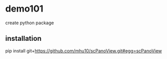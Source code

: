 # demo101
create python package

## installation ##

pip install git+https://github.com/mhu10/scPanoView.git#egg=scPanoView
